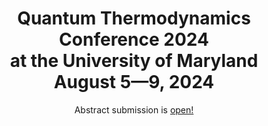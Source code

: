 ---
widget: blank
active: true
headless: false

# Order that this section appears on the page.
weight: 10

title: Quantum Thermodynamics Conference 2024 <br/> at the University of Maryland <br/> August 5—9, 2024
subtitle: Abstract submission is [open!](https://docs.google.com/forms/d/e/1FAIpQLSe9V7fymQlHzP0XIX-XWvHxCZp9bReRa4K6yFQPIHq_oVy0MA/viewform?usp=send_form)

design:
  columns: '1'
  background:
    image: Conference2.webp
    image_darken: .6
    image_parallax: false
    image_position: bottom left
    image_size: cover
    text_color_light: true
spacing:
    padding: ['130px', '0', '20px', '0']
advanced:
  css_class: fullscreen
---